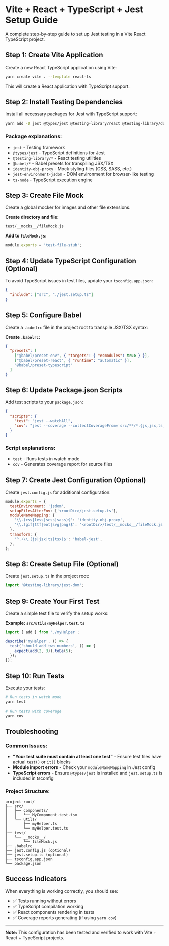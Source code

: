 # Vite + React + TypeScript + Jest Setup Guide

A complete step-by-step guide to set up Jest testing in a Vite React TypeScript project.

## Step 1: Create Vite Application

Create a new React TypeScript application using Vite:

```bash
yarn create vite . --template react-ts
```

This will create a React application with TypeScript support.

## Step 2: Install Testing Dependencies

Install all necessary packages for Jest with TypeScript support:

```bash
yarn add -D jest @types/jest @testing-library/react @testing-library/dom @testing-library/jest-dom @testing-library/user-event @babel/core @babel/preset-env @babel/preset-react @babel/preset-typescript babel-jest identity-obj-proxy jest-environment-jsdom ts-node
```

### Package explanations:
- `jest` - Testing framework
- `@types/jest` - TypeScript definitions for Jest
- `@testing-library/*` - React testing utilities
- `@babel/*` - Babel presets for transpiling JSX/TSX
- `identity-obj-proxy` - Mock styling files (CSS, SASS, etc.)
- `jest-environment-jsdom` - DOM environment for browser-like testing
- `ts-node` - TypeScript execution engine

## Step 3: Create File Mock

Create a global mocker for images and other file extensions.

**Create directory and file:**
```
test/__mocks__/fileMock.js
```

**Add to `fileMock.js`:**
```javascript
module.exports = 'test-file-stub';
```

## Step 4: Update TypeScript Configuration (Optional)

To avoid TypeScript issues in test files, update your `tsconfig.app.json`:

```json
{
  "include": ["src", "./jest.setup.ts"]
}
```

## Step 5: Configure Babel

Create a `.babelrc` file in the project root to transpile JSX/TSX syntax:

**Create `.babelrc`:**
```json
{
  "presets": [
    ["@babel/preset-env", { "targets": { "esmodules": true } }],
    ["@babel/preset-react", { "runtime": "automatic" }],
    "@babel/preset-typescript"
  ]
}
```

## Step 6: Update Package.json Scripts

Add test scripts to your `package.json`:

```json
{
  "scripts": {
    "test": "jest --watchAll",
    "cov": "jest --coverage --collectCoverageFrom='src/**/*.{js,jsx,ts,tsx}'"
  }
}
```

### Script explanations:
- `test` - Runs tests in watch mode
- `cov` - Generates coverage report for source files

## Step 7: Create Jest Configuration (Optional)

Create `jest.config.js` for additional configuration:

```javascript
module.exports = {
  testEnvironment: 'jsdom',
  setupFilesAfterEnv: ['<rootDir>/jest.setup.ts'],
  moduleNameMapping: {
    '\\.(css|less|scss|sass)$': 'identity-obj-proxy',
    '\\.(gif|ttf|eot|svg|png)$': '<rootDir>/test/__mocks__/fileMock.js',
  },
  transform: {
    '^.+\\.(js|jsx|ts|tsx)$': 'babel-jest',
  },
};
```

## Step 8: Create Setup File (Optional)

Create `jest.setup.ts` in the project root:

```typescript
import '@testing-library/jest-dom';
```

## Step 9: Create Your First Test

Create a simple test file to verify the setup works:

**Example: `src/utils/myHelper.test.ts`**
```typescript
import { add } from './myHelper';

describe('myHelper', () => {
  test('should add two numbers', () => {
    expect(add(2, 3)).toBe(5);
  });
});
```

## Step 10: Run Tests

Execute your tests:

```bash
# Run tests in watch mode
yarn test

# Run tests with coverage
yarn cov
```

## Troubleshooting

### Common Issues:
- **"Your test suite must contain at least one test"** - Ensure test files have actual `test()` or `it()` blocks
- **Module import errors** - Check your `moduleNameMapping` in Jest config
- **TypeScript errors** - Ensure `@types/jest` is installed and `jest.setup.ts` is included in tsconfig

### Project Structure:
```
project-root/
├── src/
│   ├── components/
│   │   └── MyComponent.test.tsx
│   └── utils/
│       ├── myHelper.ts
│       └── myHelper.test.ts
├── test/
│   └── __mocks__/
│       └── fileMock.js
├── .babelrc
├── jest.config.js (optional)
├── jest.setup.ts (optional)
├── tsconfig.app.json
└── package.json
```

## Success Indicators

When everything is working correctly, you should see:
- ✅ Tests running without errors
- ✅ TypeScript compilation working
- ✅ React components rendering in tests
- ✅ Coverage reports generating (if using `yarn cov`)

---

**Note:** This configuration has been tested and verified to work with Vite + React + TypeScript projects.